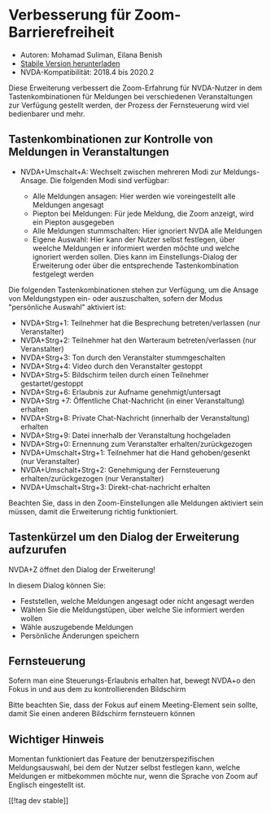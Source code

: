 # Verbesserung für Zoom-Barrierefreiheit #

* Autoren: Mohamad Suliman, Eilana Benish
* [Stabile Version herunterladen][1]
* NVDA-Kompatibilität: 2018.4 bis 2020.2

Diese Erweiterung verbessert die Zoom-Erfahrung für NVDA-Nutzer in dem
Tastenkombinationen für Meldungen bei verschiedenen Veranstaltungen zur
Verfügung gestellt werden, der Prozess der Fernsteuerung wird viel
bedienbarer und mehr.

## Tastenkombinationen zur Kontrolle von Meldungen in Veranstaltungen 

* NVDA+Umschalt+A: Wechselt zwischen mehreren Modi zur Meldungs-Ansage. Die
  folgenden Modi sind verfügbar:

    * Alle Meldungen ansagen: Hier werden wie voreingestellt alle Meldungen
      angesagt
    * Piepton bei Meldungen: Für jede Meldung, die Zoom anzeigt, wird ein
      Piepton ausgegeben
    * Alle Meldungen stummschalten: Hier ignoriert NVDA alle Meldungen
    * Eigene Auswahl: Hier kann der Nutzer selbst festlegen, über weelche
      Meldungen er informiert werden möchte und welche ignoriert werden
      sollen. Dies kann im Einstellungs-Dialog der Erweiterung oder über die
      entsprechende Tastenkombination festgelegt werden

Die folgenden Tastenkombinationen stehen zur Verfügung, um die Ansage von
Meldungstypen ein- oder auszuschalten, sofern der Modus "persönliche
Auswahl" aktiviert ist:

* NVDA+Strg+1: Teilnehmer hat die Besprechung betreten/verlassen (nur
  Veranstalter)
* NVDA+Strg+2: Teilnehmer hat den Warteraum betreten/verlassen (nur
  Veranstalter)
* NVDA+Strg+3: Ton durch den Veranstalter stummgeschalten
* NVDA+Strg+4: Video durch den Veranstalter gestoppt
* NVDA+Strg+5: Bildschirm teilen durch einen Teilnehmer gestartet/gestoppt
* NVDA+Strg+6: Erlaubnis zur Aufname genehmigt/untersagt
* NVDA+Strg +7: Öffentliche Chat-Nachricht (in einer Veranstaltung) erhalten
* NVDA+Strg+8: Private Chat-Nachricht (innerhalb der Veranstaltung) erhalten
* NVDA+Strg+9: Datei innerhalb der Veranstaltung hochgeladen
* NVDA+Strg+0: Ernennung zum Veranstalter erhalten/zurückgezogen
* NVDA+Umschalt+Strg+1: Teilnehmer hat die Hand gehoben/gesenkt (nur
  Veranstalter)
* NVDA+Umschalt+Strg+2: Genehmigung der Fernsteuerung erhalten/zurückgezogen
  (nur Veranstalter)
* NVDA+Umschalt+Strg+3: Direkt-chat-nachricht erhalten


Beachten Sie, dass in den Zoom-Einstellungen alle Meldungen aktiviert sein
müssen, damit die Erweiterung richtig funktioniert.

## Tastenkürzel um den Dialog der Erweiterung aufzurufen 

NVDA+Z öffnet den Dialog der Erweiterung!

In diesem Dialog können Sie:

* Feststellen, welche Meldungen angesagt oder nicht angesagt werden
* Wählen Sie die Meldungstüpen, über welche Sie informiert werden wollen
* Wähle auszugebende Meldungen
* Persönliche Änderungen speichern

## Fernsteuerung 

Sofern man eine Steuerungs-Erlaubnis erhalten hat, bewegt NVDA+o den Fokus
in und aus dem zu kontrollierenden Bildschirm

Bitte beachten Sie, dass der Fokus auf einem Meeting-Element sein sollte,
damit Sie einen anderen Bildschirm fernsteuern können

## Wichtiger Hinweis

Momentan funktioniert das Feature der benutzerspezifischen Meldungsauswahl,
bei dem der Nutzer selbst festlegen kann, welche Meldungen er mitbekommen
möchte nur, wenn die Sprache von Zoom auf Englisch eingestellt ist.

[[!tag dev stable]]

[1]: https://addons.nvda-project.org/files/get.php?file=zoom
